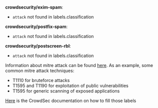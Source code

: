 **crowdsecurity/exim-spam**:
  - `attack` not found in labels.classification

**crowdsecurity/postfix-spam**:
  - `attack` not found in labels.classification

**crowdsecurity/postscreen-rbl**:
  - `attack` not found in labels.classification


Information about mitre attack can be found [here](https://attack.mitre.org/techniques/enterprise/).
As an example, some common mitre attack techniques:
 - T1110 for bruteforce attacks
 - T1595 and T1190 for exploitation of public vulnerabilities
 - T1595 for generic scanning of exposed applications

[Here](https://docs.crowdsec.net/docs/next/scenarios/format#labels) is the CrowdSec documentation on how to fill those labels
